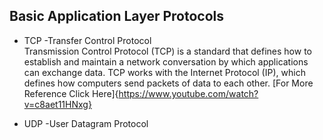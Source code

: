 

## Basic Application Layer Protocols
- TCP -Transfer Control Protocol <br>
Transmission Control Protocol (TCP) is a standard that defines how to establish and maintain a network conversation by which applications can exchange data.
TCP works with the Internet Protocol (IP), which defines how computers send packets of data to each other.
[For More Reference Click Here]{https://www.youtube.com/watch?v=c8aet11HNxg}



- UDP -User Datagram Protocol


